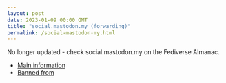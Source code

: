 ```yaml
---
layout: post
date: 2023-01-09 00:00 GMT
title: "social.mastodon.my (forwarding)"
permalink: /social-mastodon-my.html
---
```


No longer updated - check social.mastodon.my on the Fediverse Almanac.

* [Main information](https://www.fediversealmanac.com/api/v1/instances/social.mastodon.my)
* [Banned from](https://www.fediversealmanac.com/api/v1/instances/social.mastodon.my/banned_from)

